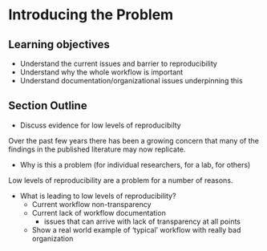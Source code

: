 # Introducing the Problem

## Learning objectives
* Understand the current issues and barrier to reproducibility
* Understand why the whole workflow is important
* Understand documentation/organizational issues underpinning this

## Section Outline
* Discuss evidence for low levels of reproducibilty

Over the past few years there has been a growing concern that many of the findings in the published literature may now replicate. 

* Why is this a problem (for individual researchers, for a lab, for others)

Low levels of reproducibility are a problem for a number of reasons. 

* What is leading to low levels of reproducibility?
	* Current workflow non-transparency
	* Current lack of workflow documentation
		* issues that can arrive with lack of transparency at all points
	* Show a real world example of ‘typical’ workflow with really bad organization
